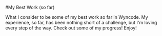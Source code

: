 #My Best Work (so far)

What I consider to be some of my best work so far in Wyncode.
My experience, so far, has been nothing short of a challenge, but I'm
loving every step of the way. Check out some of my progress! Enjoy!
